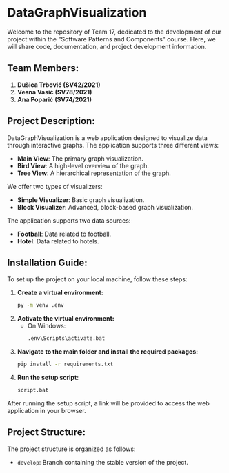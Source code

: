 # DataGraphVisualization

Welcome to the repository of Team 17, dedicated to the development of our project within the "Software Patterns and Components" course. Here, we will share code, documentation, and project development information.

## Team Members:
1. **Dušica Trbović (SV42/2021)**
2. **Vesna Vasić (SV78/2021)**
3. **Ana Poparić (SV74/2021)**

## Project Description:
DataGraphVisualization is a web application designed to visualize data through interactive graphs. The application supports three different views:
- **Main View**: The primary graph visualization.
- **Bird View**: A high-level overview of the graph.
- **Tree View**: A hierarchical representation of the graph.

We offer two types of visualizers:
- **Simple Visualizer**: Basic graph visualization.
- **Block Visualizer**: Advanced, block-based graph visualization.

The application supports two data sources:
- **Football**: Data related to football.
- **Hotel**: Data related to hotels.

## Installation Guide:
To set up the project on your local machine, follow these steps:

1. **Create a virtual environment:**
    ```sh
    py -m venv .env
    ```
2. **Activate the virtual environment:**
    - On Windows:
        ```sh
        .env\Scripts\activate.bat
        ```
3. **Navigate to the main folder and install the required packages:**
    ```sh
    pip install -r requirements.txt
    ```
4. **Run the setup script:**
    ```sh
    script.bat
    ```

After running the setup script, a link will be provided to access the web application in your browser.

## Project Structure:
The project structure is organized as follows:
- `develop`: Branch containing the stable version of the project.
